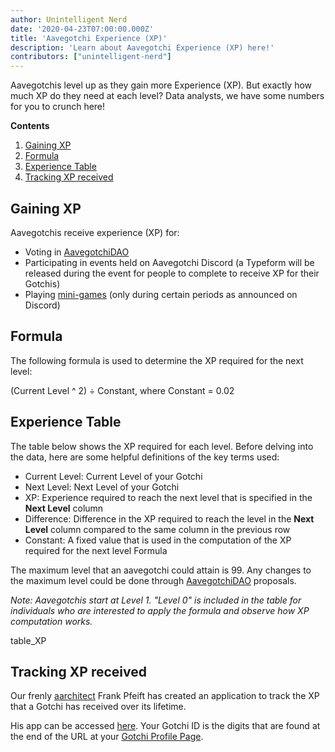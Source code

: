 ```yaml
---
author: Unintelligent Nerd
date: '2020-04-23T07:00:00.000Z'
title: 'Aavegotchi Experience (XP)'
description: 'Learn about Aavegotchi Experience (XP) here!'
contributors: ["unintelligent-nerd"]
---
```


Aavegotchis level up as they gain more Experience (XP). But exactly how much XP do they need at each level? Data analysts, we have some numbers for you to crunch here!

<div class="contentsBox">

**Contents**

<ol>
<li><a href=#gaining-xp>Gaining XP</a></li>
<li><a href=#formula>Formula</a></li>
<li><a href=#experience-table>Experience Table</a></li>
<li><a href=#tracking-xp-received>Tracking XP received</a></li>
</ol>

</div>

## Gaining XP
Aavegotchis receive experience (XP) for:
* Voting in [AavegotchiDAO](/dao)
* Participating in events held on Aavegotchi Discord (a Typeform will be released during the event for people to complete to receive XP for their Gotchis)
* Playing [mini-games](/minigames) (only during certain periods as announced on Discord)

## Formula
The following formula is used to determine the XP required for the next level:

(Current Level ^ 2) ÷ Constant, where Constant = 0.02

## Experience Table

The table below shows the XP required for each level. Before delving into the data, here are some helpful definitions of the key terms used:

* Current Level: Current Level of your Gotchi
* Next Level: Next Level of your Gotchi
* XP: Experience required to reach the next level that is specified in the **Next Level** column
* Difference: Difference in the XP required to reach the level in the **Next Level** column compared to the same column in the previous row
* Constant: A fixed value that is used in the computation of the XP required for the next level Formula

The maximum level that an aavegotchi could attain is 99. Any changes to the maximum level could be done through [AavegotchiDAO](/dao) proposals.

*Note: Aavegotchis start at Level 1. "Level 0" is included in the table for individuals who are interested to apply the formula and observe how XP computation works.*

table_XP

## Tracking XP received

Our frenly [aarchitect](/aarchitect) Frank Pfeift has created an application to track the XP that a Gotchi has received over its lifetime.

His app can be accessed [here](https://aavegotchi-xp-dashboard.vercel.app). Your Gotchi ID is the digits that are found at the end of the URL at your [Gotchi Profile Page](/aavegotchi-profile).